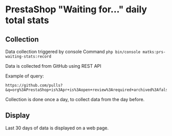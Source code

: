 # PrestaShop "Waiting for..." daily total stats

## Collection

Data collection triggered by console Command `php bin/console matks:prs-waiting-stats:record`

Data is collected from GitHub using REST API

Example of query:
```
https://github.com/pulls?&q=org%3APrestaShop+is%3Apr+is%3Aopen+review%3Arequired+archived%3Afalse
```

Collection is done once a day, to collect data from the day before.

## Display

Last 30 days of data is displayed on a web page.
